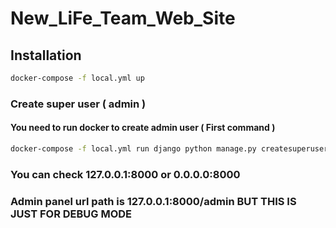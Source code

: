 # New_LiFe_Team_Web_Site


## Installation
```bash
docker-compose -f local.yml up
```

### Create super user ( admin )
#### You need to run docker to create admin user ( First command )
```bash
docker-compose -f local.yml run django python manage.py createsuperuser
```

### You can check 127.0.0.1:8000 or 0.0.0.0:8000

### Admin panel url path is 127.0.0.1:8000/admin BUT THIS IS JUST FOR DEBUG MODE
